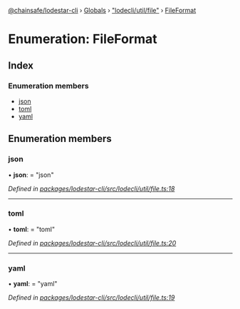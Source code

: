 [@chainsafe/lodestar-cli](../README.md) › [Globals](../globals.md) › ["lodecli/util/file"](../modules/_lodecli_util_file_.md) › [FileFormat](_lodecli_util_file_.fileformat.md)

# Enumeration: FileFormat

## Index

### Enumeration members

* [json](_lodecli_util_file_.fileformat.md#json)
* [toml](_lodecli_util_file_.fileformat.md#toml)
* [yaml](_lodecli_util_file_.fileformat.md#yaml)

## Enumeration members

###  json

• **json**: = "json"

*Defined in [packages/lodestar-cli/src/lodecli/util/file.ts:18](https://github.com/ChainSafe/lodestar/blob/905cc824b/packages/lodestar-cli/src/lodecli/util/file.ts#L18)*

___

###  toml

• **toml**: = "toml"

*Defined in [packages/lodestar-cli/src/lodecli/util/file.ts:20](https://github.com/ChainSafe/lodestar/blob/905cc824b/packages/lodestar-cli/src/lodecli/util/file.ts#L20)*

___

###  yaml

• **yaml**: = "yaml"

*Defined in [packages/lodestar-cli/src/lodecli/util/file.ts:19](https://github.com/ChainSafe/lodestar/blob/905cc824b/packages/lodestar-cli/src/lodecli/util/file.ts#L19)*
